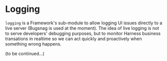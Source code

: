 # Logging

`logging` is a Framework's sub-module to allow logging UI issues directly to a live server (Bugsnag is used at the moment). The idea of live logging is not to serve developers' debugging purposes, but to monitor Harness business transations in realtime so we can act quickly and proactively when something wrong happens.

(to be continued...)
